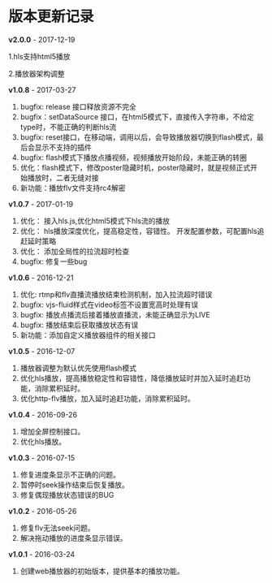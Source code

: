 # 版本更新记录

**v2.0.0** - 2017-12-19

1.hls支持html5播放

2.播放器架构调整

**v1.0.8** - 2017-03-27

1. bugfix: release 接口释放资源不完全
2. bugfix：setDataSource 接口，在html5模式下，直接传入字符串，不给定type时，不能正确的判断hls流
3. bugfix: reset接口，在移动端，调用以后，会导致播放器切换到flash模式，最后会显示不支持的插件
4. bugfix: flash模式下播放点播视频，视频播放开始阶段，未能正确的转圈
5. 优化：flash模式下，修改poster隐藏时机，poster隐藏时，就是视频正式开始播放时，二者无缝对接
6. 新功能：播放flv文件支持rc4解密

**v1.0.7** - 2017-01-19

1. 优化： 接入hls.js,优化html5模式下hls流的播放
2. 优化： hls播放深度优化，提高稳定性，容错性。 开发配置参数，可配置hls追赶延时策略
3. 优化： 添加全局性的拉流超时检查
4. bugfix: 修复一些bug

**v1.0.6** - 2016-12-21

1. 优化: rtmp和flv直播流播放结束检测机制，加入拉流超时错误
2. bugfix: vjs-fluid样式在video标签不设置宽高时处理有误
3. bugfix: 播放点播流后接着播放直播流，未能正确显示为LIVE
4. bugfix: 播放结束后获取播放状态有误
5. 新功能：添加自定义播放器组件的相关接口

**v1.0.5** - 2016-12-07

1. 播放器调整为默认优先使用flash模式
2. 优化hls播放，提高播放稳定性和容错性，降低播放延时并加入延时追赶功能，消除累积延时。
3. 优化http-flv播放，加入延时追赶功能，消除累积延时。

**v1.0.4** - 2016-09-26

1. 增加全屏控制接口。
2. 优化hls播放。

**v1.0.3** - 2016-07-15

1. 修复进度条显示不正确的问题。
2. 暂停时seek操作结束后恢复播放。
3. 修复偶现播放状态错误的BUG

**v1.0.2** - 2016-05-26

1. 修复flv无法seek问题。
2. 解决拖动播放的进度条显示错误。

**v1.0.1** - 2016-03-24

1. 创建web播放器的初始版本，提供基本的播放功能。
